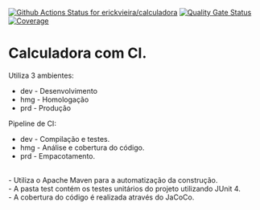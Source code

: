 [![Github Actions Status for erickvieira/calculadora](https://github.com/erickvieira/calculadora/workflows/Integra%C3%A7%C3%A3o%20continua%20de%20Java%20com%20Maven/badge.svg)](https://github.com/erickvieira/calculadora/actions) 
[![Quality Gate Status](https://sonarcloud.io/api/project_badges/measure?project=erickvieira_calculadora&metric=alert_status)](https://sonarcloud.io/summary/new_code?id=erickvieira_calculadora)
[![Coverage](https://sonarcloud.io/api/project_badges/measure?project=erickvieira_calculadora&metric=coverage)](https://sonarcloud.io/component_measures?id=erickvieira_calculadora&metric=coverage)

# Calculadora com CI.

Utiliza 3 ambientes:
- dev - Desenvolvimento
- hmg - Homologação
- prd - Produção

Pipeline de CI:
- dev - Compilação e testes.
- hmg - Análise e cobertura do código.
- prd - Empacotamento.

<br>
- Utiliza o Apache Maven para a automatização da construção.<br>
- A pasta test contém os testes unitários do projeto utilizando JUnit 4.<br>
- A cobertura do código é realizada através do JaCoCo.<br>
